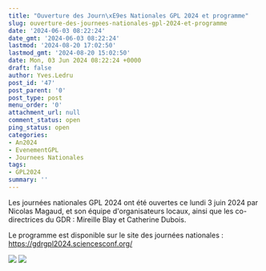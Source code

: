 ```yaml
---
title: "Ouverture des Journ\xE9es Nationales GPL 2024 et programme"
slug: ouverture-des-journees-nationales-gpl-2024-et-programme
date: '2024-06-03 08:22:24'
date_gmt: '2024-06-03 08:22:24'
lastmod: '2024-08-20 17:02:50'
lastmod_gmt: '2024-08-20 15:02:50'
date: Mon, 03 Jun 2024 08:22:24 +0000
draft: false
author: Yves.Ledru
post_id: '47'
post_parent: '0'
post_type: post
menu_order: '0'
attachment_url: null
comment_status: open
ping_status: open
categories:
- An2024
- EvenementGPL
- Journees Nationales
tags:
- GPL2024
summary: ''
---
```


Les journées nationales GPL 2024 ont été ouvertes ce lundi 3 juin 2024 par Nicolas Magaud, et son équipe d'organisateurs locaux, ainsi que les co-directrices du GDR : Mireille Blay et Catherine Dubois.

Le programme est disponible sur le site des journées nationales : <https://gdrgpl2024.sciencesconf.org/>

![](https://gdr-gpl.cnrs.fr/sites/default/files/imagesGPL/JourneesNationales/JourneesNationales2024/GPL2024Ouverture1.JPG) ![](https://gdr-gpl.cnrs.fr/sites/default/files/imagesGPL/JourneesNationales/JourneesNationales2024/GPL2024Ouverture2.JPG)
